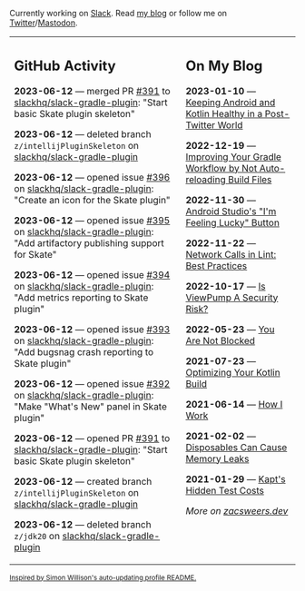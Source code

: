 Currently working on [Slack](https://slack.com/). Read [my blog](https://zacsweers.dev/) or follow me on [Twitter](https://twitter.com/ZacSweers)/[Mastodon](https://hachyderm.io/@ZacSweers).

<table><tr><td valign="top" width="60%">

## GitHub Activity
<!-- githubActivity starts -->
**2023-06-12** — merged PR [#391](https://github.com/slackhq/slack-gradle-plugin/pull/391) to [slackhq/slack-gradle-plugin](https://github.com/slackhq/slack-gradle-plugin): "Start basic Skate plugin skeleton"

**2023-06-12** — deleted branch `z/intellijPluginSkeleton` on [slackhq/slack-gradle-plugin](https://github.com/slackhq/slack-gradle-plugin)

**2023-06-12** — opened issue [#396](https://github.com/slackhq/slack-gradle-plugin/issues/396) on [slackhq/slack-gradle-plugin](https://github.com/slackhq/slack-gradle-plugin): "Create an icon for the Skate plugin"

**2023-06-12** — opened issue [#395](https://github.com/slackhq/slack-gradle-plugin/issues/395) on [slackhq/slack-gradle-plugin](https://github.com/slackhq/slack-gradle-plugin): "Add artifactory publishing support for Skate"

**2023-06-12** — opened issue [#394](https://github.com/slackhq/slack-gradle-plugin/issues/394) on [slackhq/slack-gradle-plugin](https://github.com/slackhq/slack-gradle-plugin): "Add metrics reporting to Skate plugin"

**2023-06-12** — opened issue [#393](https://github.com/slackhq/slack-gradle-plugin/issues/393) on [slackhq/slack-gradle-plugin](https://github.com/slackhq/slack-gradle-plugin): "Add bugsnag crash reporting to Skate plugin"

**2023-06-12** — opened issue [#392](https://github.com/slackhq/slack-gradle-plugin/issues/392) on [slackhq/slack-gradle-plugin](https://github.com/slackhq/slack-gradle-plugin): "Make "What's New" panel in Skate plugin"

**2023-06-12** — opened PR [#391](https://github.com/slackhq/slack-gradle-plugin/pull/391) to [slackhq/slack-gradle-plugin](https://github.com/slackhq/slack-gradle-plugin): "Start basic Skate plugin skeleton"

**2023-06-12** — created branch `z/intellijPluginSkeleton` on [slackhq/slack-gradle-plugin](https://github.com/slackhq/slack-gradle-plugin)

**2023-06-12** — deleted branch `z/jdk20` on [slackhq/slack-gradle-plugin](https://github.com/slackhq/slack-gradle-plugin)
<!-- githubActivity ends -->
</td><td valign="top" width="40%">

## On My Blog
<!-- blog starts -->
**2023-01-10** — [Keeping Android and Kotlin Healthy in a Post-Twitter World](https://www.zacsweers.dev/keeping-android-healthy/)

**2022-12-19** — [Improving Your Gradle Workflow by Not Auto-reloading Build Files](https://www.zacsweers.dev/improving-your-workflow-by-not-auto-reloading-build-files/)

**2022-11-30** — [Android Studio's "I'm Feeling Lucky" Button](https://www.zacsweers.dev/android-studios-im-feeling-lucky-button/)

**2022-11-22** — [Network Calls in Lint: Best Practices](https://www.zacsweers.dev/network-calls-in-lint-best-practices/)

**2022-10-17** — [Is ViewPump A Security Risk?](https://www.zacsweers.dev/is-viewpump-a-security-risk/)

**2022-05-23** — [You Are Not Blocked](https://www.zacsweers.dev/you-are-not-blocked/)

**2021-07-23** — [Optimizing Your Kotlin Build](https://www.zacsweers.dev/optimizing-your-kotlin-build/)

**2021-06-14** — [How I Work](https://www.zacsweers.dev/how-i-work/)

**2021-02-02** — [Disposables Can Cause Memory Leaks](https://www.zacsweers.dev/disposables-can-cause-memory-leaks/)

**2021-01-29** — [Kapt's Hidden Test Costs](https://www.zacsweers.dev/kapts-hidden-test-costs/)
<!-- blog ends -->
_More on [zacsweers.dev](https://zacsweers.dev/)_
</td></tr></table>

<sub><a href="https://simonwillison.net/2020/Jul/10/self-updating-profile-readme/">Inspired by Simon Willison's auto-updating profile README.</a></sub>